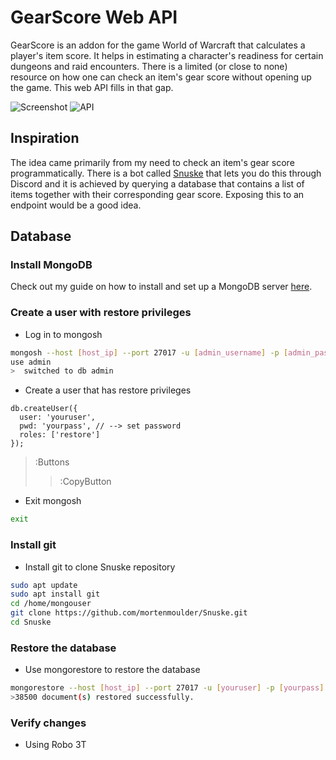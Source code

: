 # GearScore Web API

GearScore is an addon for the game World of Warcraft that calculates a player's item score. It helps in estimating a character's readiness for certain dungeons and raid encounters. There is a limited (or close to none) resource on how one can check an item's gear score without opening up the game. This web API fills in that gap.

![Screenshot](https://i.imgur.com/4dtt0F1.png)
![API](https://i.imgur.com/FAsOxja.png)

## Inspiration

The idea came primarily from my need to check an item's gear score programmatically. There is a bot called [Snuske](https://github.com/mortenmoulder/Snuske) that lets you do this through Discord and it is achieved by querying a database that contains a list of items together with their corresponding gear score. Exposing this to an endpoint would be a good idea.

## Database
### Install MongoDB
Check out my guide on how to install and set up a MongoDB server [here](/guides/mongodb).

### Create a user with restore privileges
* Log in to mongosh
```bash
mongosh --host [host_ip] --port 27017 -u [admin_username] -p [admin_password] --authenticationDatabase admin
use admin
>  switched to db admin
```

* Create a user that has restore privileges
```
db.createUser({
  user: 'youruser',
  pwd: 'yourpass', // --> set password
  roles: ['restore']
});
```
> :Buttons
> > :CopyButton

* Exit mongosh
```bash | --term admin>
exit
```

### Install git

* Install git to clone Snuske repository
```bash
sudo apt update
sudo apt install git
cd /home/mongouser
git clone https://github.com/mortenmoulder/Snuske.git
cd Snuske
```

### Restore the database

* Use mongorestore to restore the database
```bash
mongorestore --host [host_ip] --port 27017 -u [youruser] -p [yourpass] --authenticationDatabase admin -d warmane -c items dump/items.bson
>38500 document(s) restored successfully.
```

### Verify changes

* Using Robo 3T
